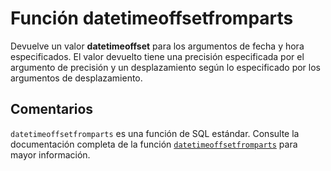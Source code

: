 ﻿---
SidebarGroup: "Funciones de fecha"
Autogenerated: true
---

# Función  datetimeoffsetfromparts

Devuelve un valor **datetimeoffset** para los argumentos de fecha y hora especificados. El valor devuelto tiene una precisión especificada por el argumento de precisión y un desplazamiento según lo especificado por los argumentos de desplazamiento.

## Comentarios 

`datetimeoffsetfromparts` es una función de SQL estándar. Consulte la documentación completa de la función [`datetimeoffsetfromparts`](https://learn.microsoft.com/es-es/sql/t-sql/functions/datetimeoffsetfromparts-transact-sql) para mayor información.
